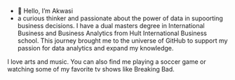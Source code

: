 - 👋 Hello, I’m Akwasi
- a curious thinker and passionate about the power of data in supoorting business decisions. I have a dual masters degree in International Business and Business Analytics from Hult International Business school. This journey brought me to the universe
of GitHub to support my passion for data analytics and expand my knowledge.

I love arts and music. You can also find me playing a soccer game or watching some of my favorite tv shows like Breaking Bad.
<!---
Akwasi-Awuah/Akwasi-Awuah is a ✨ special ✨ repository because its `README.md` (this file) appears on your GitHub profile.
You can click the Preview link to take a look at your changes.
--->
